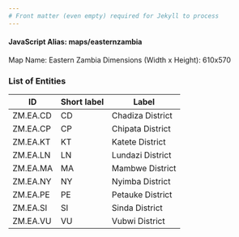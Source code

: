 ```yaml
---
# Front matter (even empty) required for Jekyll to process
---
```


#### JavaScript Alias: maps/easternzambia

Map Name: Eastern Zambia
Dimensions (Width x Height): 610x570





### List of Entities

ID | Short label | Label
---|---|---|
ZM.EA.CD|CD|Chadiza District
ZM.EA.CP|CP|Chipata District
ZM.EA.KT|KT|Katete District
ZM.EA.LN|LN|Lundazi District
ZM.EA.MA|MA|Mambwe District
ZM.EA.NY|NY|Nyimba District
ZM.EA.PE|PE|Petauke District
ZM.EA.SI|SI|Sinda District
ZM.EA.VU|VU|Vubwi District